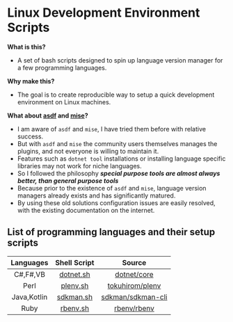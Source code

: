 # Linux Development Environment Scripts

__What is this?__
* A set of bash scripts designed to spin up language version manager for a few programming languages.

__Why make this?__
* The goal is to create reproducible way to setup a quick development environment on Linux machines.

__What about [asdf](https://github.com/asdf-format/asdf) and [mise](https://github.com/jdx/mise)?__
* I am aware of `asdf` and `mise`, I have tried them before with relative success.
* But with `asdf` and `mise` the community users themselves manages the plugins, and not everyone is willing to maintain it.
* Features such as `dotnet tool` installations or installing language specific libraries may not work for niche languages.
* So I followed the philosophy __*special purpose tools are almost always better, than general purpose tools*__
* Because prior to the existence of `asdf` and `mise`, language version managers already exists and has significantly matured.
* By using these old solutions configuration issues are easily resolved, with the existing documentation on the internet.

## List of programming languages and their setup scripts

<div align='center'>

|  Languages  |                                    Shell Script                                   |                           Source                          |
|:-----------:|:---------------------------------------------------------------------------------:|:---------------------------------------------------------:|
| C#,F#,VB    | [dotnet.sh](https://raw.githubusercontent.com/tatumroaquin/devenv/main/dotnet.sh) | [dotnet/core](https://github.com/dotnet/core)             |
| Perl        | [plenv.sh](https://raw.githubusercontent.com/tatumroaquin/devenv/main/plenv.sh)   | [tokuhirom/plenv](https://github.com/tokuhirom/plenv)     |
| Java,Kotlin | [sdkman.sh](https://raw.githubusercontent.com/tatumroaquin/devenv/main/sdkman.sh) | [sdkman/sdkman-cli](https://github.com/sdkman/sdkman-cli) |
| Ruby        | [rbenv.sh](https://raw.githubusercontent.com/tatumroaquin/devenv/main/rbenv.sh)   | [rbenv/rbenv](https://github.com/rbenv/rbenv) |

</div>
